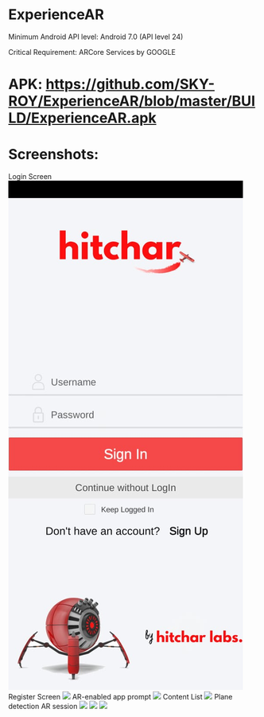 # ExperienceAR
Minimum Android API level: Android 7.0 (API level 24)

Critical Requirement: ARCore Services by GOOGLE

# APK: https://github.com/SKY-ROY/ExperienceAR/blob/master/BUILD/ExperienceAR.apk

# Screenshots:
Login Screen
<img src="Builds/Screenshots/1.jpg">
Register Screen
<img src="Builds/Screenshots/2">
AR-enabled app prompt
<img src="Builds/Screenshots/3">
Content List
<img src="Builds/Screenshots/4">
Plane detection AR session
<img src="Builds/Screenshots/5">
<img src="Builds/Screenshots/6">
<img src="Builds/Screenshots/7"> 
